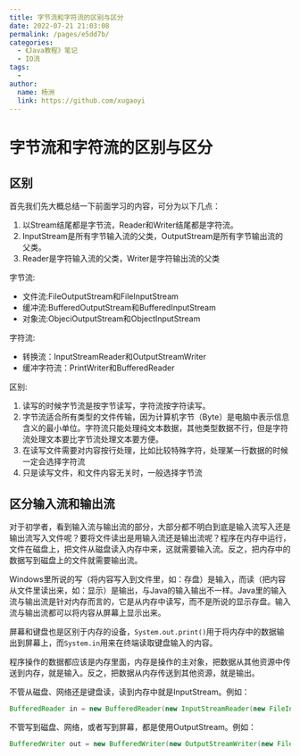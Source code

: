 ```yaml
---
title: 字节流和字符流的区别与区分
date: 2022-07-21 21:03:08
permalink: /pages/e5dd7b/
categories:
  - 《Java教程》笔记
  - IO流
tags:
  - 
author: 
  name: 杨洲
  link: https://github.com/xugaoyi
---
```


# 字节流和字符流的区别与区分

## 区别

首先我们先大概总结一下前面学习的内容，可分为以下几点：

1. 以Stream结尾都是字节流，Reader和Writer结尾都是字符流。
2. InputStream是所有字节输入流的父类，OutputStream是所有字节输出流的父类。
3. Reader是字符输入流的父类，Writer是字符输出流的父类

字节流:

- 文件流:FileOutputStream和FileInputStream
- 缓冲流:BufferedOutputStream和BufferedInputStream
- 对象流:ObjeciOutputStream和ObjectInputStream

字符流:

- 转换流：InputStreamReader和OutputStreamWriter
- 缓冲字符流：PrintWriter和BufferedReader

区别:

1. 读写的时候字节流是按字节读写，字符流按字符读写。
2. 字节流适合所有类型的文件传输，因为计算机字节（Byte）是电脑中表示信息含义的最小单位。字符流只能处理纯文本数据，其他类型数据不行，但是字符流处理文本要比字节流处理文本要方便。
3. 在读写文件需要对内容按行处理，比如比较特殊字符，处理某一行数据的时候一定会选择字符流
4. 只是读写文件，和文件内容无关时，一般选择字节流

## 区分输入流和输出流

对于初学者，看到输入流与输出流的部分，大部分都不明白到底是输入流写入还是输出流写入文件呢？要将文件读出是用输入流还是输出流呢？程序在内存中运行，文件在磁盘上，把文件从磁盘读入内存中来，这就需要输入流。反之，把内存中的数据写到磁盘上的文件就需要输出流。

Windows里所说的写（将内容写入到文件里，如：存盘）是输入，而读（把内容从文件里读出来，如：显示）是输出，与Java的输入输出不一样。Java里的输入流与输出流是针对内存而言的，它是从内存中读写，而不是所说的显示存盘。输入流与输出流都可以将内容从屏幕上显示出来。

屏幕和键盘也是区别于内存的设备，`System.out.print()`用于将内存中的数据输出到屏幕上，而`System.in`用来在终端读取键盘输入的内容。

程序操作的数据都应该是内存里面，内存是操作的主对象，把数据从其他资源中传送到内存，就是输入。反之，把数据从内存传送到其他资源，就是输出。

不管从磁盘、网络还是键盘读，读到内存中就是InputStream。例如：

```java
BufferedReader in = new BufferedReader(new InputStreamReader(new FileInputStream("infilename")))
```

不管写到磁盘、网络，或者写到屏幕，都是使用OutputStream。例如：

```java
BufferedWriter out = new BufferedWriter(new OutputStreamWriter(new FileOutputStream("outfilename")))
```

